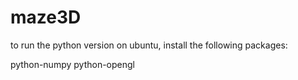 maze3D
======

to run the python version on ubuntu, install the following packages:

python-numpy
python-opengl

